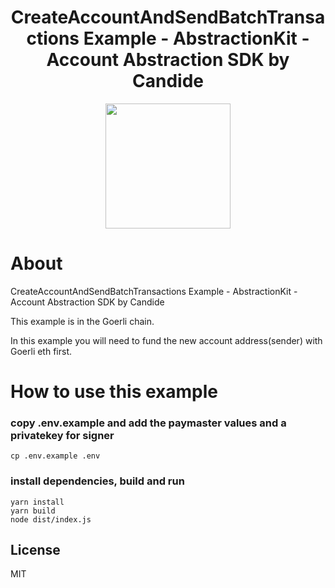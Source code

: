 <!-- PROJECT LOGO -->

<div align="center">
  <h1 align="center">CreateAccountAndSendBatchTransactions Example - AbstractionKit - Account Abstraction SDK by Candide</h2>
</div>

<div align="center">
<img src="https://user-images.githubusercontent.com/7014833/203773780-04a0c8c0-93a6-43a4-bb75-570cb951dfa0.png" height =200>
</div>

# About

CreateAccountAndSendBatchTransactions Example - AbstractionKit - Account Abstraction SDK by Candide

This example is in the Goerli chain.

In this example you will need to fund the new account address(sender) with Goerli eth first.

# How to use this example

### copy .env.example and add the paymaster values and a privatekey for signer
```
cp .env.example .env
```

### install dependencies, build and run
```
yarn install
yarn build
node dist/index.js  
```
<!-- LICENSE -->
## License

MIT
